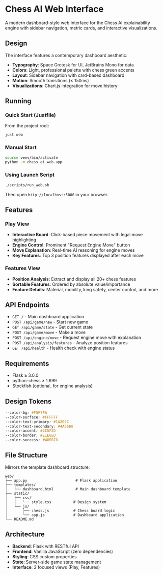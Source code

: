 # Chess AI Web Interface

A modern dashboard-style web interface for the Chess AI explainability engine with sidebar navigation, metric cards, and interactive visualizations.

## Design

The interface features a contemporary dashboard aesthetic:

- **Typography**: Space Grotesk for UI, JetBrains Mono for data
- **Colors**: Light, professional palette with chess green accents
- **Layout**: Sidebar navigation with card-based dashboard
- **Motion**: Smooth transitions (≤ 150ms)
- **Visualizations**: Chart.js integration for move history

## Running

### Quick Start (Justfile)
From the project root:

```bash
just web
```

### Manual Start
```bash
source venv/bin/activate
python -m chess_ai.web.app
```

### Using Launch Script
```bash
./scripts/run_web.sh
```

Then open `http://localhost:5000` in your browser.

## Features

### Play View
- **Interactive Board**: Click-based piece movement with legal move highlighting
- **Engine Control**: Prominent "Request Engine Move" button
- **Move Explanation**: Real-time AI reasoning for engine moves
- **Key Features**: Top 3 position features displayed after each move

### Features View
- **Position Analysis**: Extract and display all 20+ chess features
- **Sortable Features**: Ordered by absolute value/importance
- **Feature Details**: Material, mobility, king safety, center control, and more

## API Endpoints

- `GET /` - Main dashboard application
- `POST /api/game/new` - Start new game
- `GET /api/game/state` - Get current state
- `POST /api/game/move` - Make a move
- `POST /api/engine/move` - Request engine move with explanation
- `POST /api/analysis/features` - Analyze position features
- `GET /api/health` - Health check with engine status

## Requirements

- Flask ≥ 3.0.0
- python-chess ≥ 1.999
- Stockfish (optional, for engine analysis)

## Design Tokens

```css
--color-bg: #F5F7FA
--color-surface: #FFFFFF
--color-text-primary: #1A202C
--color-text-secondary: #4A5568
--color-accent: #2C5F2D
--color-border: #E1E8ED
--color-success: #48BB78
```

## File Structure

Mirrors the template dashboard structure:

```
web/
├── app.py                      # Flask application
├── templates/
│   └── dashboard.html          # Main dashboard template
├── static/
│   ├── css/
│   │   └── style.css          # Design system
│   └── js/
│       ├── chess.js           # Chess board logic
│       └── app.js             # Dashboard application
└── README.md
```

## Architecture

- **Backend**: Flask with RESTful API
- **Frontend**: Vanilla JavaScript (zero dependencies)
- **Styling**: CSS custom properties
- **State**: Server-side game state management
- **Interface**: 2 focused views (Play, Features)
